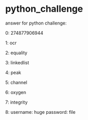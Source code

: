 # python_challenge

answer for python challenge:

0: 274877906944

1: ocr

2: equality

3: linkedlist

4: peak

5: channel

6: oxygen

7: integrity

8: username: huge
   password: file